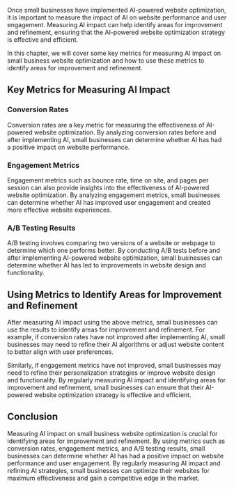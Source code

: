 
Once small businesses have implemented AI-powered website optimization, it is important to measure the impact of AI on website performance and user engagement. Measuring AI impact can help identify areas for improvement and refinement, ensuring that the AI-powered website optimization strategy is effective and efficient.

In this chapter, we will cover some key metrics for measuring AI impact on small business website optimization and how to use these metrics to identify areas for improvement and refinement.

Key Metrics for Measuring AI Impact
-----------------------------------

### Conversion Rates

Conversion rates are a key metric for measuring the effectiveness of AI-powered website optimization. By analyzing conversion rates before and after implementing AI, small businesses can determine whether AI has had a positive impact on website performance.

### Engagement Metrics

Engagement metrics such as bounce rate, time on site, and pages per session can also provide insights into the effectiveness of AI-powered website optimization. By analyzing engagement metrics, small businesses can determine whether AI has improved user engagement and created more effective website experiences.

### A/B Testing Results

A/B testing involves comparing two versions of a website or webpage to determine which one performs better. By conducting A/B tests before and after implementing AI-powered website optimization, small businesses can determine whether AI has led to improvements in website design and functionality.

Using Metrics to Identify Areas for Improvement and Refinement
--------------------------------------------------------------

After measuring AI impact using the above metrics, small businesses can use the results to identify areas for improvement and refinement. For example, if conversion rates have not improved after implementing AI, small businesses may need to refine their AI algorithms or adjust website content to better align with user preferences.

Similarly, if engagement metrics have not improved, small businesses may need to refine their personalization strategies or improve website design and functionality. By regularly measuring AI impact and identifying areas for improvement and refinement, small businesses can ensure that their AI-powered website optimization strategy is effective and efficient.

Conclusion
----------

Measuring AI impact on small business website optimization is crucial for identifying areas for improvement and refinement. By using metrics such as conversion rates, engagement metrics, and A/B testing results, small businesses can determine whether AI has had a positive impact on website performance and user engagement. By regularly measuring AI impact and refining AI strategies, small businesses can optimize their websites for maximum effectiveness and gain a competitive edge in the market.

